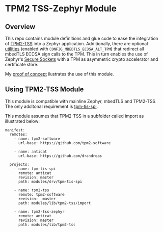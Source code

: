 # TPM2 TSS-Zephyr Module

## Overview
This repo contains module definitions and glue code to ease the integration of
[TPM2-TSS](https://github.com/tpm2-software/tpm2-tss) into a Zephyr application.
Additionally, there are optional [utilities](include/mbedtls/tpm-utils.h) (enabled
with `CONFIG_MBEDTLS_ECDSA_ALT_TPM`) that redirect all mbedTLS ECDSA sign calls to
the TPM. This in turn enables the use of Zephyr's [Secure Sockets](https://docs.zephyrproject.org/latest/reference/networking/sockets.html#secure-socket-creation)
with a TPM as asymmetric crypto accelerator and certificate store.

My [proof of concept](https://github.com/drandreas/zephyr-tpm2-poc) ilustrates
the use of this module. 

## Using TPM2-TSS Module
This module is compatible with mainline Zephyr, mbedTLS and TPM2-TSS.
The only additonal requirement is [tpm-tis-spi](https://github.com/drandreas/tpm-tis-spi).

This module assumes that TPM2-TSS in a subfolder called import as illustrated below:
```
manifest:
  remotes:
    - name: tpm2-software
      url-base: https://github.com/tpm2-software

    - name: anticat
      url-base: https://github.com/drandreas

  projects:
    - name: tpm-tis-spi
      remote: anticat
      revision: master
      path: modules/drv/tpm-tis-spi

    - name: tpm2-tss
      remote: tpm2-software
      revision:  master
      path: modules/lib/tpm2-tss/import

    - name: tpm2-tss-zephyr
      remote: anticat
      revision: master
      path: modules/lib/tpm2-tss
```

